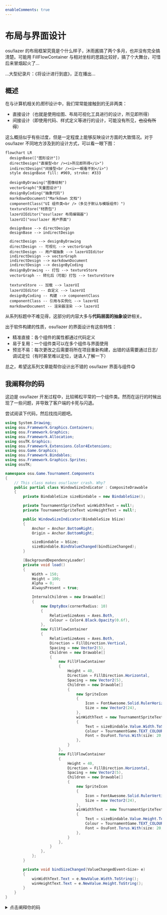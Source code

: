 ```yaml
---
enableComments: true
---
```


# 布局与界面设计

osu!lazer 的布局框架究竟是个什么样子，沐雨酱搞了两个多月，也并没有完全搞清楚。可能用 FillFlowContainer 与相对坐标的思路比较好，搞了个大舞台，可惜后来冒烟起火了...

...大型纪录片：《将设计进行到底》，正在播出...

## 概述

在与计算机相关的*图形*设计中，我们常常能接触到的无非两类：

- 直接设计（也就是使用绘图、布局可视化工具进行的设计，所见即所得）
- 间接设计（即使用代码、样式定义等进行的设计，可能没有所见，~~也没有所得~~）

这么概括似乎有些过度，但是一定程度上能够反映设计方面的大致情况。对于 osu!lazer 不同地方涉及到的设计方式，可以看一眼下图：

```mermaid
flowchart LR
  designBase(["图形设计"])
  directDesign("直接型<br /><i>所见即所得</i>")
  indirectDesign("间接型<br /><i>一眼看不到</i>")
  style designBase fill: #969, stroke: #333

  designByDrawing("图像绘制")
  vectorGraph("矢量图设计")
  designByCoding("抽象代码")
  markdownDocument("Markdown 文档")
  componentClass("UI 组件类<br />（多见于默认与模版组件）")
  textureStore("材质包")
  lazerUIEditor("osu!lazer 布局编辑器")
  lazerUI("osu!lazer 用户界面")

  designBase --> directDesign
  designBase --> indirectDesign

  directDesign --> designByDrawing
  directDesign -- 可视化 --> vectorGraph
  directDesign -- 用户端抽象 --> lazerUIEditor
  indirectDesign --> vectorGraph
  indirectDesign --> markdownDocument
  indirectDesign --> designByCoding
  designByDrawing -- 打包 --> textureStore
  vectorGraph -- 转化后（可能）打包 --> textureStore

  textureStore -- 加载 --> lazerUI
  lazerUIEditor -- 自定义 --> lazerUI
  designByCoding -- 构建 --> componentClass
  componentClass -- 引用与实例化 --> lazerUI
  markdownDocument -- 渲染器渲染 --> lazerUI
```

从系列标题中不难见得，这部分的内容大多与**代码层面的抽象设计**相关。

出于软件构建的性质，osu!lazer 的界面设计有这些特性：

- 精准直接：各个组件的属性都通过代码定义
- 易于复用：一个组件类可以在多个组件与界面使用
- 预览不易：每次更改之后需要将所在项目重新构建，出错的话需要通过日志/调试定位（有时甚至难以定位，谜语人了解一下）

总之，希望这系列文章能帮你设计出不错的 osu!lazer 界面与组件😋

## 我阐释你的码

这边是 osu!lazer 开发过程中，比较稀松平常的一个组件类。然而在运行的时候出现了一些问题，并导致了客户端的卡死与闪退。

尝试阅读下代码，然后找找问题吧。

```csharp
using System.Drawing;
using osu.Framework.Graphics.Containers;
using osu.Framework.Graphics;
using osu.Framework.Allocation;
using osuTK.Graphics;
using osu.Framework.Extensions.Color4Extensions;
using osu.Game.Graphics;
using osu.Framework.Bindables;
using osu.Framework.Graphics.Sprites;
using osuTK;

namespace osu.Game.Tournament.Components
{
    // This class makes osu!lazer crash. Why?
    public partial class WindowSizeIndicator : CompositeDrawable
    {
        private BindableSize sizeBindable = new BindableSize();

        private TournamentSpriteText winWidthText = null!;
        private TournamentSpriteText winHeightText = null!;

        public WindowSizeIndicator(BindableSize bSize)
        {
            Anchor = Anchor.BottomRight;
            Origin = Anchor.BottomRight;

            sizeBindable = bSize;
            sizeBindable.BindValueChanged(bindSizeChanged);
        }

        [BackgroundDependencyLoader]
        private void load()
        {
            Width = 150;
            Height = 100;
            Alpha = 0;
            AlwaysPresent = true;

            InternalChildren = new Drawable[]
            {
                new EmptyBox(cornerRadius: 10)
                {
                    RelativeSizeAxes = Axes.Both,
                    Colour = Color4.Black.Opacity(0.6f),
                },
                new FillFlowContainer
                {
                    RelativeSizeAxes = Axes.Both,
                    Direction = FillDirection.Vertical,
                    Spacing = new Vector2(5),
                    Children = new Drawable[]
                    {
                        new FillFlowContainer
                        {
                            Height = 40,
                            Direction = FillDirection.Horizontal,
                            Spacing = new Vector2(5),
                            Children = new Drawable[]
                            {
                                new SpriteIcon
                                {
                                    Icon = FontAwesome.Solid.RulerHorizontal,
                                    Size = new Vector2(24),
                                },
                                winWidthText = new TournamentSpriteText
                                {
                                    Text = sizeBindable.Value.Width.ToString(),
                                    Colour = TournamentGame.TEXT_COLOUR,
                                    Font = OsuFont.Torus.With(size: 20, weight: FontWeight.SemiBold),
                                },
                            }
                        },
                        new FillFlowContainer
                        {
                            Height = 40,
                            Direction = FillDirection.Horizontal,
                            Spacing = new Vector2(5),
                            Children = new Drawable[]
                            {
                                new SpriteIcon
                                {
                                    Icon = FontAwesome.Solid.RulerVertical,
                                    Size = new Vector2(24),
                                },
                                winWidthText = new TournamentSpriteText
                                {
                                    Text = sizeBindable.Value.Height.ToString(),
                                    Colour = TournamentGame.TEXT_COLOUR,
                                    Font = OsuFont.Torus.With(size: 20, weight: FontWeight.SemiBold),
                                },
                            }
                        },
                    }
                },
            };
        }

        private void bindSizeChanged(ValueChangedEvent<Size> e)
        {
            winWidthText.Text = e.NewValue.Width.ToString();
            winHeightText.Text = e.NewValue.Height.ToString();
        }
    }
}
```

<details>
  <summary>点击阐释你的码</summary>

  这段代码量确实不小，不过错误也算相对简单...

  在这个类中，`winWidthText` 在两个并列的 `FillFlowContainer` 中被赋值了两次，导致其错误地将应该显示高度的字段改成了宽度。同时，由于 `winHeightText` 始终为 `null`，在调用 `bindSizeChanged` 时会出现空引用而导致报错。

  不过也正是因为代码量大，导致我一度怀疑是 `FillFlowContainer` 的特性，排错排了二十多分钟😠

  各位在写这样的代码时，别忘了检查变量调用和空引用啊（震声
</details>
